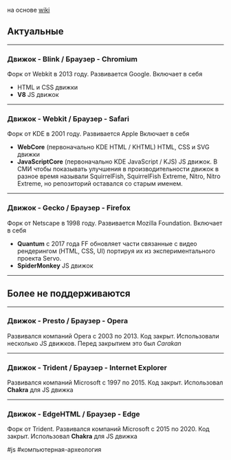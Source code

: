 на основе [wiki](https://en.wikipedia.org/wiki/Comparison_of_browser_engines)

## Актуальные

---

### Движок - **Blink** / Браузер - **Chromium**
Форк от  Webkit в 2013 году. Развивается Google.
Включает в себя
-   HTML и CSS движки
-   **V8** JS движок

---

### Движок - **Webkit** / Браузер - **Safari**
Форк от KDE в 2001 году. Развивается Apple
Включает в себя
- **WebCore** (первоначально KDE HTML / KHTML)  HTML, CSS и SVG движки
- **JavaScriptCore** (первоначально KDE JavaScript / KJS) JS движок. В СМИ чтобы показывать улучшения в производительности движок в разное время называли SquirrelFish, SquirrelFish Extreme, Nitro, Nitro Extreme, но репозиторий оставался со старым именем.  

---

### Движок - **Gecko** / Браузер - **Firefox**
Форк от Netscape в 1998 году. Развивается Mozilla Foundation.
Включает в себя
- **Quantum** с 2017 года FF обновляет части связанные с видео рендерингом (HTML, CSS, UI) портируя их из экспериментального проекта Servo. 
- **SpiderMonkey** JS движок

---

## Более не поддерживаются

---

### Движок - **Presto** / Браузер - **Opera**
Развивался компаний Opera c 2003 по 2013. Код закрыт. 
Использовали несколько JS движков. Перед закрытием это был *Carakan*

---

### Движок - **Trident** / Браузер - Internet Explorer
Развивался компаний Microsoft c 1997 по 2015. Код закрыт. 
Использовал **Chakra** для JS движка

---

### Движок - **EdgeHTML** / Браузер - **Edge**
Форк от Trident. Развивался компаний Microsoft c 2015 по 2020. Код закрыт. 
Использовал **Chakra** для JS движка


#js #компьютерная-археология 